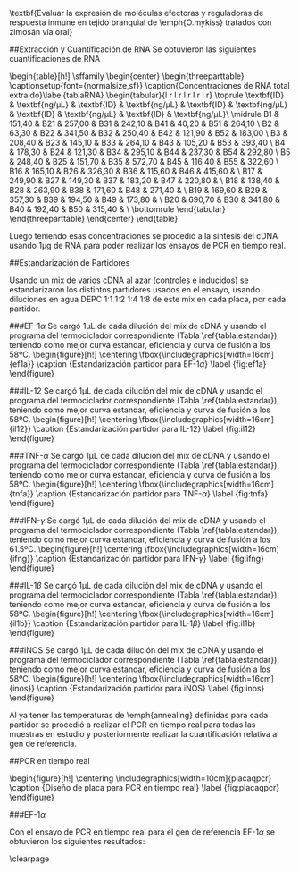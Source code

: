 \textbf{Evaluar la expresión de moléculas efectoras y reguladoras de respuesta inmune en tejido branquial de \emph{O.mykiss} tratados con zimosán vía oral}

##Extracción y Cuantificación de RNA
Se obtuvieron las siguientes cuantificaciones de RNA

\begin{table}[h!]
\sffamily
\begin{center}
    \begin{threeparttable}
    \captionsetup{font={normalsize,sf}}
      \caption{Concentraciones de RNA total extraido}\label{tablaRNA}
      \begin{tabular}{l r l r l r l r l r}
	\toprule
	\textbf{ID} & \textbf{ng/µL} & \textbf{ID} & \textbf{ng/µL} & \textbf{ID} & \textbf{ng/µL} & \textbf{ID} & \textbf{ng/µL} & \textbf{ID} & \textbf{ng/µL}\\
	\midrule
	B1 & 151,40 & B21 & 257,00 & B31 & 242,10 & B41 & 40,20 & B51 & 264,10 \\
	B2 & 63,30 & B22 & 341,50 & B32 & 250,40 & B42 & 121,90 & B52 & 183,00 \\
	B3 & 208,40 & B23 & 145,10 & B33 & 264,10 & B43 & 105,20 & B53 & 393,40 \\
	B4 & 178,30 & B24 & 121,30 & B34 & 295,10 & B44 & 237,30 & B54 & 292,80 \\
	B5 & 248,40 & B25 & 151,70 & B35 & 572,70 & B45 & 116,40 & B55 & 322,60 \\
	B16 & 165,10 & B26 & 326,30 & B36 & 115,60 & B46 & 415,60 & \\
	B17 & 249,90 & B27 & 149,30 & B37 & 183,20 & B47 & 220,80 & \\
	B18 & 138,40 & B28 & 263,90 & B38 & 171,60 & B48 & 271,40 & \\
	B19 & 169,60 & B29 & 357,30 & B39 & 194,50 & B49 & 173,80 & \\
	B20 & 690,70 & B30 & 341,80 & B40 & 192,40 & B50 & 315,40 & \\
\bottomrule
\end{tabular}
\end{threeparttable}
\end{center}
\end{table}

Luego teniendo esas concentraciones se procedió a la síntesis del cDNA usando 1µg de RNA para poder realizar los ensayos de PCR en tiempo real.

##Estandarización de Partidores

Usando un mix de varios cDNA al azar (controles e inducidos) se estandarizaron los distintos partidores usados en el ensayo, usando diluciones en agua DEPC 1:1 1:2 1:4 1:8 de este mix en cada placa, por cada partidor.

###EF-1$\alpha$
Se cargó 1µL de cada dilución del mix de cDNA y usando el programa del termociclador correspondiente (Tabla \ref{tabla:estandar}), teniendo como mejor curva estandar, eficiencia y curva de fusión a los 58ºC.
\begin{figure}[h!]
	\centering
	\fbox{\includegraphics[width=16cm]{ef1a}}
	\caption {Estandarización partidor para EF-1$\alpha$}
	\label {fig:ef1a}
\end{figure}

###IL-12
Se cargó 1µL de cada dilución del mix de cDNA y usando el programa del termociclador correspondiente (Tabla \ref{tabla:estandar}), teniendo como mejor curva estandar, eficiencia y curva de fusión a los 58ºC.
\begin{figure}[h!]
	\centering
	\fbox{\includegraphics[width=16cm]{il12}}
	\caption {Estandarización partidor para IL-12}
	\label {fig:il12}
\end{figure}

###TNF-$\alpha$
Se cargó 1µL de cada dilución del mix de cDNA y usando el programa del termociclador correspondiente (Tabla \ref{tabla:estandar}), teniendo como mejor curva estandar, eficiencia y curva de fusión a los 58ºC.
\begin{figure}[h!]
	\centering
	\fbox{\includegraphics[width=16cm]{tnfa}}
	\caption {Estandarización partidor para TNF-$\alpha$}
	\label {fig:tnfa}
\end{figure}

###IFN-$\gamma$
Se cargó 1µL de cada dilución del mix de cDNA y usando el programa del termociclador correspondiente (Tabla \ref{tabla:estandar}), teniendo como mejor curva estandar, eficiencia y curva de fusión a los 61.5ºC.
\begin{figure}[h!]
	\centering
	\fbox{\includegraphics[width=16cm]{ifng}}
	\caption {Estandarización partidor para IFN-$\gamma$}
	\label {fig:ifng}
\end{figure}

###IL-1$\beta$
Se cargó 1µL de cada dilución del mix de cDNA y usando el programa del termociclador correspondiente (Tabla \ref{tabla:estandar}), teniendo como mejor curva estandar, eficiencia y curva de fusión a los 58ºC.
\begin{figure}[h!]
	\centering
	\fbox{\includegraphics[width=16cm]{il1b}}
	\caption {Estandarización partidor para IL-1$\beta$}
	\label {fig:il1b}
\end{figure}

###iNOS
Se cargó 1µL de cada dilución del mix de cDNA y usando el programa del termociclador correspondiente (Tabla \ref{tabla:estandar}), teniendo como mejor curva estandar, eficiencia y curva de fusión a los 58ºC.
\begin{figure}[h!]
	\centering
	\fbox{\includegraphics[width=16cm]{inos}}
	\caption {Estandarización partidor para iNOS}
	\label {fig:inos}
\end{figure}

Al ya tener las temperaturas de \emph{annealing} definidas para cada partidor se procedió a realizar el PCR en tiempo real para todas las muestras en estudio y posteriormente realizar la cuantificación relativa al gen de referencia.

##PCR en tiempo real

\begin{figure}[h!]
	\centering
	\includegraphics[width=10cm]{placaqpcr}
	\caption {Diseño de placa para PCR en tiempo real}
	\label {fig:placaqpcr}
\end{figure}

###EF-1$\alpha$

Con el ensayo de PCR en tiempo real para el gen de referencia EF-1$\alpha$ se obtuvieron los siguientes resultados:



\clearpage
